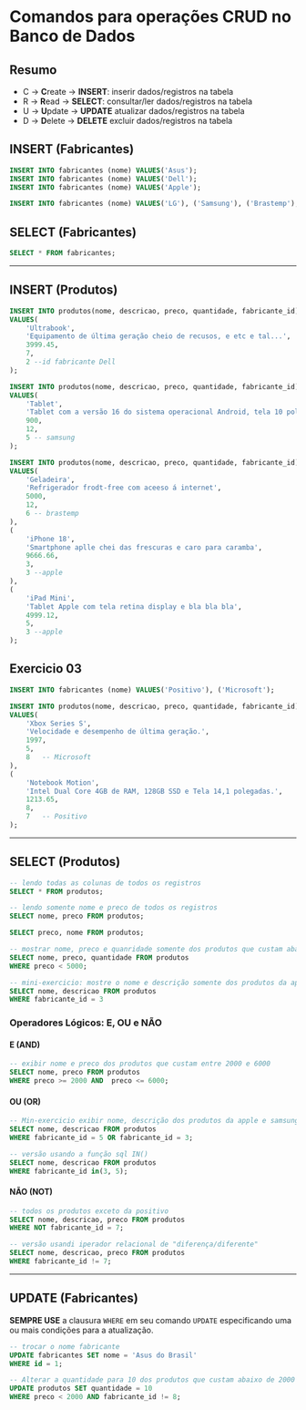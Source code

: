 # Comandos para operações CRUD no Banco de Dados

## Resumo

- C -> **C**reate -> **INSERT**: inserir dados/registros na tabela
- R -> **R**ead -> **SELECT**: consultar/ler dados/registros na tabela
- U -> **U**pdate -> **UPDATE** atualizar dados/registros na tabela
- D -> **D**elete -> **DELETE** excluir dados/registros na tabela

## INSERT (Fabricantes)

```sql
INSERT INTO fabricantes (nome) VALUES('Asus');
INSERT INTO fabricantes (nome) VALUES('Dell');
INSERT INTO fabricantes (nome) VALUES('Apple');

INSERT INTO fabricantes (nome) VALUES('LG'), ('Samsung'), ('Brastemp');
```

## SELECT (Fabricantes)

```sql
SELECT * FROM fabricantes;
```

---

## INSERT (Produtos)

```sql
INSERT INTO produtos(nome, descricao, preco, quantidade, fabricante_id)
VALUES(
    'Ultrabook', 
    'Equipamento de última geração cheio de recusos, e etc e tal...',
    3999.45,
    7,
    2 --id fabricante Dell
);

INSERT INTO produtos(nome, descricao, preco, quantidade, fabricante_id)
VALUES(
    'Tablet',
    'Tablet com a versão 16 do sistema operacional Android, tela 10 polegadas e armazenamento de 128GB',
    900,
    12,
    5 -- samsung
);

INSERT INTO produtos(nome, descricao, preco, quantidade, fabricante_id)
VALUES(
    'Geladeira',
    'Refrigerador frodt-free com aceeso á internet',
    5000,
    12,
    6 -- brastemp
),
(
    'iPhone 18',
    'Smartphone aplle chei das frescuras e caro para caramba',
    9666.66,
    3,
    3 --apple
),
(
    'iPad Mini',
    'Tablet Apple com tela retina display e bla bla bla',
    4999.12,
    5,
    3 --apple
);
```

## Exercicio 03

```sql
INSERT INTO fabricantes (nome) VALUES('Positivo'), ('Microsoft');

INSERT INTO produtos(nome, descricao, preco, quantidade, fabricante_id)
VALUES(
    'Xbox Series S',
    'Velocidade e desempenho de última geração.',
    1997,
    5,
    8   -- Microsoft
),
(
    'Notebook Motion',
    'Intel Dual Core 4GB de RAM, 128GB SSD e Tela 14,1 polegadas.',
    1213.65,
    8,
    7   -- Positivo
);
```

---

## SELECT (Produtos)


```sql
-- lendo todas as colunas de todos os registros
SELECT * FROM produtos;

-- lendo somente nome e preco de todos os registros
SELECT nome, preco FROM produtos;

SELECT preco, nome FROM produtos;

-- mostrar nome, preco e quanridade somente dos produtos que custam abaixo de 5000
SELECT nome, preco, quantidade FROM produtos
WHERE preco < 5000;

-- mini-exercicio: mostre o nome e descrição somente dos produtos da apple
SELECT nome, descricao FROM produtos
WHERE fabricante_id = 3
```

### Operadores Lógicos: E, OU e NÃO

#### E (AND)

```sql
-- exibir nome e preco dos produtos que custam entre 2000 e 6000
SELECT nome, preco FROM produtos
WHERE preco >= 2000 AND  preco <= 6000;
```

#### OU (OR)

```sql
-- Min-exercicio exibir nome, descrição dos produtos da apple e samsung
SELECT nome, descricao FROM produtos
WHERE fabricante_id = 5 OR fabricante_id = 3;

-- versão usando a função sql IN()
SELECT nome, descricao FROM produtos
WHERE fabricante_id in(3, 5);
```

#### NÃO (NOT)

```sql
-- todos os produtos exceto da positivo
SELECT nome, descricao, preco FROM produtos
WHERE NOT fabricante_id = 7;

-- versão usandi iperador relacional de "diferença/diferente"
SELECT nome, descricao, preco FROM produtos
WHERE fabricante_id != 7;
```

---

## UPDATE (Fabricantes)

**SEMPRE USE** a clausura `WHERE` em seu comando `UPDATE` especificando uma ou mais condições para a atualização.

```sql
-- trocar o nome fabricante
UPDATE fabricantes SET nome = 'Asus do Brasil'
WHERE id = 1;

-- Alterar a quantidade para 10 dos produtos que custam abaixo de 2000 exceto da microsoft.
UPDATE produtos SET quantidade = 10
WHERE preco < 2000 AND fabricante_id != 8;

```

